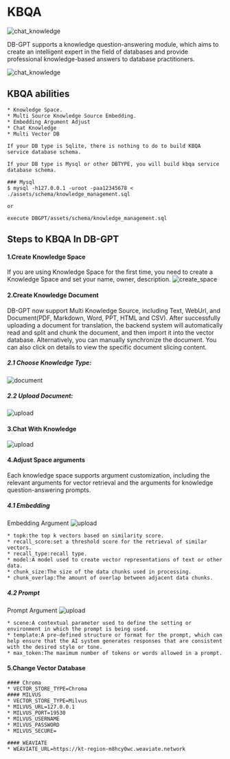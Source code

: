 KBQA
==================================
![chat_knowledge](https://github.com/eosphoros-ai/DB-GPT/assets/13723926/bc343c94-df3e-41e5-90d5-23b68c768c59)

DB-GPT supports a knowledge question-answering module, which aims to create an intelligent expert in the field of databases and provide professional knowledge-based answers to database practitioners.

![chat_knowledge](https://github.com/eosphoros-ai/DB-GPT/assets/13723926/6e55f2e5-94f7-4906-aed6-097db5c6c721)

## KBQA abilities


```{admonition} KBQA abilities
* Knowledge Space.
* Multi Source Knowledge Source Embedding.
* Embedding Argument Adjust
* Chat Knowledge
* Multi Vector DB
```

```{note}
If your DB type is Sqlite, there is nothing to do to build KBQA service database schema.

If your DB type is Mysql or other DBTYPE, you will build kbqa service database schema.

### Mysql
$ mysql -h127.0.0.1 -uroot -paa12345678 < ./assets/schema/knowledge_management.sql

or 

execute DBGPT/assets/schema/knowledge_management.sql
```

## Steps to KBQA In DB-GPT

#### 1.Create Knowledge Space
If you are using Knowledge Space for the first time, you need to create a Knowledge Space and set your name, owner, description.
![create_space](https://github.com/eosphoros-ai/DB-GPT/assets/13723926/a93e597b-c392-465f-89d5-b55621d068a8)



#### 2.Create Knowledge Document
DB-GPT now support Multi Knowledge Source, including Text, WebUrl, and Document(PDF, Markdown, Word, PPT, HTML and CSV).
After successfully uploading a document for translation, the backend system will automatically read and split and chunk the document, and then import it into the vector database. Alternatively, you can manually synchronize the document. You can also click on details to view the specific document slicing content.
##### 2.1 Choose Knowledge Type:
![document](https://github.com/eosphoros-ai/DB-GPT/assets/13723926/5b8173da-f444-4607-9d12-14bcab8179d0)

##### 2.2 Upload Document:
![upload](https://github.com/eosphoros-ai/DB-GPT/assets/13723926/91b338fc-d3b2-476e-9396-3f6b4f16a890)


#### 3.Chat With Knowledge
![upload](https://github.com/eosphoros-ai/DB-GPT/assets/13723926/a8281be7-1454-467d-81c9-15ef108aac10)

#### 4.Adjust Space arguments
Each knowledge space supports argument customization, including the relevant arguments for vector retrieval and the arguments for knowledge question-answering prompts.
##### 4.1 Embedding
Embedding Argument
![upload](https://github.com/eosphoros-ai/DB-GPT/assets/13723926/f1221bd5-d049-4ceb-96e6-8709e76e502e)

```{tip} Embedding arguments
* topk:the top k vectors based on similarity score.
* recall_score:set a threshold score for the retrieval of similar vectors.
* recall_type:recall type. 
* model:A model used to create vector representations of text or other data.
* chunk_size:The size of the data chunks used in processing.
* chunk_overlap:The amount of overlap between adjacent data chunks.
```

##### 4.2 Prompt
Prompt Argument
![upload](https://github.com/eosphoros-ai/DB-GPT/assets/13723926/9918c9c3-ed64-4804-9e05-fa7d7d177bec)

```{tip} Prompt arguments
* scene:A contextual parameter used to define the setting or environment in which the prompt is being used.
* template:A pre-defined structure or format for the prompt, which can help ensure that the AI system generates responses that are consistent with the desired style or tone.
* max_token:The maximum number of tokens or words allowed in a prompt. 
```

#### 5.Change Vector Database

```{admonition} Vector Store SETTINGS
#### Chroma
* VECTOR_STORE_TYPE=Chroma
#### MILVUS
* VECTOR_STORE_TYPE=Milvus
* MILVUS_URL=127.0.0.1
* MILVUS_PORT=19530
* MILVUS_USERNAME
* MILVUS_PASSWORD
* MILVUS_SECURE=

#### WEAVIATE
* WEAVIATE_URL=https://kt-region-m8hcy0wc.weaviate.network
```